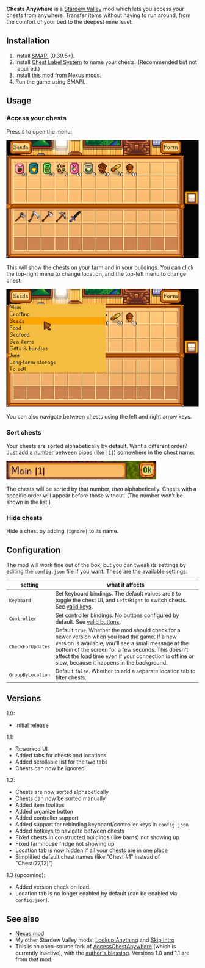 **Chests Anywhere** is a [Stardew Valley](http://stardewvalley.net/) mod which lets you access
your chests from anywhere. Transfer items without having to run around, from the comfort of your
bed to the deepest mine level.

## Installation
1. Install [SMAPI](https://github.com/ClxS/SMAPI) (0.39.5+).
2. Install [Chest Label System](http://www.nexusmods.com/stardewvalley/mods/242/) to name your
   chests. (Recommended but not required.)
3. Install [this mod from Nexus mods](http://www.nexusmods.com/stardewvalley/mods/518).
4. Run the game using SMAPI.

## Usage
### Access your chests
Press `B` to open the menu:

![](screenshots/menu.png)

This will show the chests on your farm and in your buildings. You can click the top-right menu
to change location, and the top-left menu to change chest:

![](screenshots/menu-chest-list.png)

You can also navigate between chests using the left and right arrow keys.

### Sort chests
Your chests are sorted alphabetically by default. Want a different order? Just add a number between
pipes (like `|1|`) somewhere in the chest name:

![](screenshots/tags-order-name.png)

The chests will be sorted by that number, _then_ alphabetically. Chests with a specific order will
appear before those without. (The number won't be shown in the list.)

### Hide chests
Hide a chest by adding `|ignore|` to its name.

## Configuration
The mod will work fine out of the box, but you can tweak its settings by editing the `config.json`
file if you want. These are the available settings:

| setting           | what it affects
| ----------------- | -------------------
| `Keyboard`        | Set keyboard bindings. The default values are `B` to toggle the chest UI, and `Left`/`Right` to switch chests. See [valid keys](https://msdn.microsoft.com/en-us/library/microsoft.xna.framework.input.keys.aspx).
| `Controller`      | Set controller bindings. No buttons configured by default. See [valid buttons](https://msdn.microsoft.com/en-us/library/microsoft.xna.framework.input.buttons.aspx).
| `CheckForUpdates` | Default `true`. Whether the mod should check for a newer version when you load the game. If a new version is available, you'll see a small message at the bottom of the screen for a few seconds. This doesn't affect the load time even if your connection is offline or slow, because it happens in the background.
| `GroupByLocation` | Default `false`. Whether to add a separate location tab to filter chests.

## Versions
1.0:
* Initial release

1.1:
* Reworked UI
* Added tabs for chests and locations
* Added scrollable list for the two tabs
* Chests can now be ignored

1.2:
* Chests are now sorted alphabetically
* Chests can now be sorted manually
* Added item tooltips
* Added organize button
* Added controller support
* Added support for rebinding keyboard/controller keys in `config.json`
* Added hotkeys to navigate between chests
* Fixed chests in constructed buildings (like barns) not showing up
* Fixed farmhouse fridge not showing up
* Location tab is now hidden if all your chests are in one place
* Simplified default chest names (like "Chest #1" instead of "Chest(77,12)")

1.3 (upcoming):
* Added version check on load.
* Location tab is no longer enabled by default (can be enabled via `config.json`).

## See also
* [Nexus mod](http://www.nexusmods.com/stardewvalley/mods/518)
* My other Stardew Valley mods: [Lookup Anything](https://github.com/Pathoschild/LookupAnything) and [Skip Intro](https://github.com/Pathoschild/StardewValley.SkipIntro)
* This is an open-source fork of [AccessChestAnywhere](https://github.com/VIspReaderUS/AccessChestAnywhere) (which is currently inactive), with the [author's blessing](https://github.com/VIspReaderUS/AccessChestAnywhere/issues/1). Versions 1.0 and 1.1 are from that mod.
